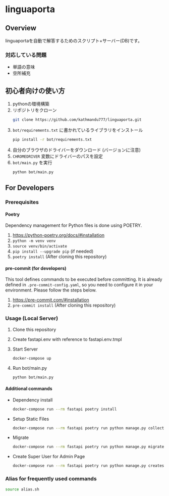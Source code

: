 # linguaporta

## Overview
linguaportaを自動で解答するためのスクリプト+サーバー(DB)です。

### 対応している問題
- 単語の意味
- 空所補充

## 初心者向けの使い方
1. pythonの環境構築
2. リポジトリをクローン
    ```sh
    git clone https://github.com/kathmandu777/linguaporta.git
    ```
3. `bot/requirements.txt` に書かれているライブラリをインストール
    ```sh
    pip install -r bot/requirements.txt
    ```
4. 自分のブラウザのドライバーをダウンロード (バージョンに注意)
5. `CHROMEDRIVER` 変数にドライバーのパスを設定
6. `bot/main.py` を実行
    ```sh
    python bot/main.py
    ```

## For Developers
### Prerequisites

#### Poetry

Dependency management for Python files is done using POETRY.

1. <https://python-poetry.org/docs/#installation>
1. `python -m venv venv`
1. `source venv/bin/activate`
1. `pip install --upgrade pip` (if needed)
1. `poetry install` (After cloning this repository)

#### pre-commit (for developers)

This tool defines commands to be executed before committing. It is already defined in `.pre-commit-config.yaml`, so you need to configure it in your environment. Please follow the steps below.

1. <https://pre-commit.com/#installation>
1. `pre-commit install` (After cloning this repository)

### Usage (Local Server)

1. Clone this repository

1. Create fastapi.env with reference to fastapi.env.tmpl

1. Start Server

    ```sh
    docker-compose up
    ```

1. Run bot/main.py
   ```sh
   python bot/main.py
   ```

#### Additional commands
- Dependency install

    ```sh
    docker-compose run --rm fastapi poetry install
    ```

- Setup Static Files

    ```sh
    docker-compose run --rm fastapi poetry run python manage.py collectstatic --noinput
    ```

- Migrate

    ```sh
    docker-compose run --rm fastapi poetry run python manage.py migrate
    ```

- Create Super User for Admin Page

    ```sh
    docker-compose run --rm fastapi poetry run python manage.py createsuperuser
    ```

### Alias for frequently used commands

```sh
source alias.sh
```
